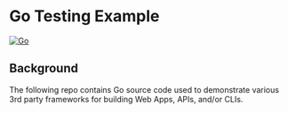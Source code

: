 # Go Testing Example

[![Go](https://github.com/cloudacademy/go-frameworks/actions/workflows/go.yml/badge.svg)](https://github.com/cloudacademy/go-frameworks/actions/workflows/go.yml)

## Background
The following repo contains Go source code used to demonstrate various 3rd party frameworks for building Web Apps, APIs, and/or CLIs.
